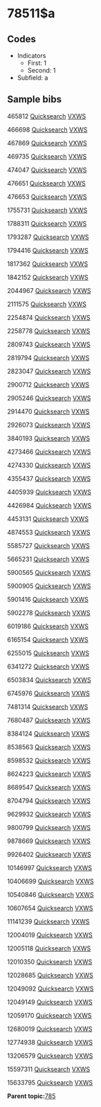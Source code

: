 # 78511$a

## Codes

-   Indicators
    -   First: 1
    -   Second: 1
-   Subfield: a

## Sample bibs

465812 [Quicksearch](https://search.library.yale.edu/catalog/465812) [VXWS](http://prodorbis.library.yale.edu:7014/vxws/GetHoldingsService?bibId=465812)

466698 [Quicksearch](https://search.library.yale.edu/catalog/466698) [VXWS](http://prodorbis.library.yale.edu:7014/vxws/GetHoldingsService?bibId=466698)

467869 [Quicksearch](https://search.library.yale.edu/catalog/467869) [VXWS](http://prodorbis.library.yale.edu:7014/vxws/GetHoldingsService?bibId=467869)

469735 [Quicksearch](https://search.library.yale.edu/catalog/469735) [VXWS](http://prodorbis.library.yale.edu:7014/vxws/GetHoldingsService?bibId=469735)

474047 [Quicksearch](https://search.library.yale.edu/catalog/474047) [VXWS](http://prodorbis.library.yale.edu:7014/vxws/GetHoldingsService?bibId=474047)

476651 [Quicksearch](https://search.library.yale.edu/catalog/476651) [VXWS](http://prodorbis.library.yale.edu:7014/vxws/GetHoldingsService?bibId=476651)

476653 [Quicksearch](https://search.library.yale.edu/catalog/476653) [VXWS](http://prodorbis.library.yale.edu:7014/vxws/GetHoldingsService?bibId=476653)

1755731 [Quicksearch](https://search.library.yale.edu/catalog/1755731) [VXWS](http://prodorbis.library.yale.edu:7014/vxws/GetHoldingsService?bibId=1755731)

1788311 [Quicksearch](https://search.library.yale.edu/catalog/1788311) [VXWS](http://prodorbis.library.yale.edu:7014/vxws/GetHoldingsService?bibId=1788311)

1793287 [Quicksearch](https://search.library.yale.edu/catalog/1793287) [VXWS](http://prodorbis.library.yale.edu:7014/vxws/GetHoldingsService?bibId=1793287)

1794416 [Quicksearch](https://search.library.yale.edu/catalog/1794416) [VXWS](http://prodorbis.library.yale.edu:7014/vxws/GetHoldingsService?bibId=1794416)

1817362 [Quicksearch](https://search.library.yale.edu/catalog/1817362) [VXWS](http://prodorbis.library.yale.edu:7014/vxws/GetHoldingsService?bibId=1817362)

1842152 [Quicksearch](https://search.library.yale.edu/catalog/1842152) [VXWS](http://prodorbis.library.yale.edu:7014/vxws/GetHoldingsService?bibId=1842152)

2044967 [Quicksearch](https://search.library.yale.edu/catalog/2044967) [VXWS](http://prodorbis.library.yale.edu:7014/vxws/GetHoldingsService?bibId=2044967)

2111575 [Quicksearch](https://search.library.yale.edu/catalog/2111575) [VXWS](http://prodorbis.library.yale.edu:7014/vxws/GetHoldingsService?bibId=2111575)

2254874 [Quicksearch](https://search.library.yale.edu/catalog/2254874) [VXWS](http://prodorbis.library.yale.edu:7014/vxws/GetHoldingsService?bibId=2254874)

2258778 [Quicksearch](https://search.library.yale.edu/catalog/2258778) [VXWS](http://prodorbis.library.yale.edu:7014/vxws/GetHoldingsService?bibId=2258778)

2809743 [Quicksearch](https://search.library.yale.edu/catalog/2809743) [VXWS](http://prodorbis.library.yale.edu:7014/vxws/GetHoldingsService?bibId=2809743)

2819794 [Quicksearch](https://search.library.yale.edu/catalog/2819794) [VXWS](http://prodorbis.library.yale.edu:7014/vxws/GetHoldingsService?bibId=2819794)

2823047 [Quicksearch](https://search.library.yale.edu/catalog/2823047) [VXWS](http://prodorbis.library.yale.edu:7014/vxws/GetHoldingsService?bibId=2823047)

2900712 [Quicksearch](https://search.library.yale.edu/catalog/2900712) [VXWS](http://prodorbis.library.yale.edu:7014/vxws/GetHoldingsService?bibId=2900712)

2905246 [Quicksearch](https://search.library.yale.edu/catalog/2905246) [VXWS](http://prodorbis.library.yale.edu:7014/vxws/GetHoldingsService?bibId=2905246)

2914470 [Quicksearch](https://search.library.yale.edu/catalog/2914470) [VXWS](http://prodorbis.library.yale.edu:7014/vxws/GetHoldingsService?bibId=2914470)

2926073 [Quicksearch](https://search.library.yale.edu/catalog/2926073) [VXWS](http://prodorbis.library.yale.edu:7014/vxws/GetHoldingsService?bibId=2926073)

3840193 [Quicksearch](https://search.library.yale.edu/catalog/3840193) [VXWS](http://prodorbis.library.yale.edu:7014/vxws/GetHoldingsService?bibId=3840193)

4273466 [Quicksearch](https://search.library.yale.edu/catalog/4273466) [VXWS](http://prodorbis.library.yale.edu:7014/vxws/GetHoldingsService?bibId=4273466)

4274330 [Quicksearch](https://search.library.yale.edu/catalog/4274330) [VXWS](http://prodorbis.library.yale.edu:7014/vxws/GetHoldingsService?bibId=4274330)

4355437 [Quicksearch](https://search.library.yale.edu/catalog/4355437) [VXWS](http://prodorbis.library.yale.edu:7014/vxws/GetHoldingsService?bibId=4355437)

4405939 [Quicksearch](https://search.library.yale.edu/catalog/4405939) [VXWS](http://prodorbis.library.yale.edu:7014/vxws/GetHoldingsService?bibId=4405939)

4426984 [Quicksearch](https://search.library.yale.edu/catalog/4426984) [VXWS](http://prodorbis.library.yale.edu:7014/vxws/GetHoldingsService?bibId=4426984)

4453131 [Quicksearch](https://search.library.yale.edu/catalog/4453131) [VXWS](http://prodorbis.library.yale.edu:7014/vxws/GetHoldingsService?bibId=4453131)

4874553 [Quicksearch](https://search.library.yale.edu/catalog/4874553) [VXWS](http://prodorbis.library.yale.edu:7014/vxws/GetHoldingsService?bibId=4874553)

5585727 [Quicksearch](https://search.library.yale.edu/catalog/5585727) [VXWS](http://prodorbis.library.yale.edu:7014/vxws/GetHoldingsService?bibId=5585727)

5665231 [Quicksearch](https://search.library.yale.edu/catalog/5665231) [VXWS](http://prodorbis.library.yale.edu:7014/vxws/GetHoldingsService?bibId=5665231)

5900565 [Quicksearch](https://search.library.yale.edu/catalog/5900565) [VXWS](http://prodorbis.library.yale.edu:7014/vxws/GetHoldingsService?bibId=5900565)

5900905 [Quicksearch](https://search.library.yale.edu/catalog/5900905) [VXWS](http://prodorbis.library.yale.edu:7014/vxws/GetHoldingsService?bibId=5900905)

5901416 [Quicksearch](https://search.library.yale.edu/catalog/5901416) [VXWS](http://prodorbis.library.yale.edu:7014/vxws/GetHoldingsService?bibId=5901416)

5902278 [Quicksearch](https://search.library.yale.edu/catalog/5902278) [VXWS](http://prodorbis.library.yale.edu:7014/vxws/GetHoldingsService?bibId=5902278)

6019186 [Quicksearch](https://search.library.yale.edu/catalog/6019186) [VXWS](http://prodorbis.library.yale.edu:7014/vxws/GetHoldingsService?bibId=6019186)

6165154 [Quicksearch](https://search.library.yale.edu/catalog/6165154) [VXWS](http://prodorbis.library.yale.edu:7014/vxws/GetHoldingsService?bibId=6165154)

6255015 [Quicksearch](https://search.library.yale.edu/catalog/6255015) [VXWS](http://prodorbis.library.yale.edu:7014/vxws/GetHoldingsService?bibId=6255015)

6341272 [Quicksearch](https://search.library.yale.edu/catalog/6341272) [VXWS](http://prodorbis.library.yale.edu:7014/vxws/GetHoldingsService?bibId=6341272)

6503834 [Quicksearch](https://search.library.yale.edu/catalog/6503834) [VXWS](http://prodorbis.library.yale.edu:7014/vxws/GetHoldingsService?bibId=6503834)

6745976 [Quicksearch](https://search.library.yale.edu/catalog/6745976) [VXWS](http://prodorbis.library.yale.edu:7014/vxws/GetHoldingsService?bibId=6745976)

7481314 [Quicksearch](https://search.library.yale.edu/catalog/7481314) [VXWS](http://prodorbis.library.yale.edu:7014/vxws/GetHoldingsService?bibId=7481314)

7680487 [Quicksearch](https://search.library.yale.edu/catalog/7680487) [VXWS](http://prodorbis.library.yale.edu:7014/vxws/GetHoldingsService?bibId=7680487)

8384124 [Quicksearch](https://search.library.yale.edu/catalog/8384124) [VXWS](http://prodorbis.library.yale.edu:7014/vxws/GetHoldingsService?bibId=8384124)

8538563 [Quicksearch](https://search.library.yale.edu/catalog/8538563) [VXWS](http://prodorbis.library.yale.edu:7014/vxws/GetHoldingsService?bibId=8538563)

8598532 [Quicksearch](https://search.library.yale.edu/catalog/8598532) [VXWS](http://prodorbis.library.yale.edu:7014/vxws/GetHoldingsService?bibId=8598532)

8624223 [Quicksearch](https://search.library.yale.edu/catalog/8624223) [VXWS](http://prodorbis.library.yale.edu:7014/vxws/GetHoldingsService?bibId=8624223)

8689547 [Quicksearch](https://search.library.yale.edu/catalog/8689547) [VXWS](http://prodorbis.library.yale.edu:7014/vxws/GetHoldingsService?bibId=8689547)

8704794 [Quicksearch](https://search.library.yale.edu/catalog/8704794) [VXWS](http://prodorbis.library.yale.edu:7014/vxws/GetHoldingsService?bibId=8704794)

9629932 [Quicksearch](https://search.library.yale.edu/catalog/9629932) [VXWS](http://prodorbis.library.yale.edu:7014/vxws/GetHoldingsService?bibId=9629932)

9800799 [Quicksearch](https://search.library.yale.edu/catalog/9800799) [VXWS](http://prodorbis.library.yale.edu:7014/vxws/GetHoldingsService?bibId=9800799)

9878669 [Quicksearch](https://search.library.yale.edu/catalog/9878669) [VXWS](http://prodorbis.library.yale.edu:7014/vxws/GetHoldingsService?bibId=9878669)

9926402 [Quicksearch](https://search.library.yale.edu/catalog/9926402) [VXWS](http://prodorbis.library.yale.edu:7014/vxws/GetHoldingsService?bibId=9926402)

10146997 [Quicksearch](https://search.library.yale.edu/catalog/10146997) [VXWS](http://prodorbis.library.yale.edu:7014/vxws/GetHoldingsService?bibId=10146997)

10406699 [Quicksearch](https://search.library.yale.edu/catalog/10406699) [VXWS](http://prodorbis.library.yale.edu:7014/vxws/GetHoldingsService?bibId=10406699)

10540846 [Quicksearch](https://search.library.yale.edu/catalog/10540846) [VXWS](http://prodorbis.library.yale.edu:7014/vxws/GetHoldingsService?bibId=10540846)

10607654 [Quicksearch](https://search.library.yale.edu/catalog/10607654) [VXWS](http://prodorbis.library.yale.edu:7014/vxws/GetHoldingsService?bibId=10607654)

11141239 [Quicksearch](https://search.library.yale.edu/catalog/11141239) [VXWS](http://prodorbis.library.yale.edu:7014/vxws/GetHoldingsService?bibId=11141239)

12004019 [Quicksearch](https://search.library.yale.edu/catalog/12004019) [VXWS](http://prodorbis.library.yale.edu:7014/vxws/GetHoldingsService?bibId=12004019)

12005118 [Quicksearch](https://search.library.yale.edu/catalog/12005118) [VXWS](http://prodorbis.library.yale.edu:7014/vxws/GetHoldingsService?bibId=12005118)

12010350 [Quicksearch](https://search.library.yale.edu/catalog/12010350) [VXWS](http://prodorbis.library.yale.edu:7014/vxws/GetHoldingsService?bibId=12010350)

12028685 [Quicksearch](https://search.library.yale.edu/catalog/12028685) [VXWS](http://prodorbis.library.yale.edu:7014/vxws/GetHoldingsService?bibId=12028685)

12049092 [Quicksearch](https://search.library.yale.edu/catalog/12049092) [VXWS](http://prodorbis.library.yale.edu:7014/vxws/GetHoldingsService?bibId=12049092)

12049149 [Quicksearch](https://search.library.yale.edu/catalog/12049149) [VXWS](http://prodorbis.library.yale.edu:7014/vxws/GetHoldingsService?bibId=12049149)

12059170 [Quicksearch](https://search.library.yale.edu/catalog/12059170) [VXWS](http://prodorbis.library.yale.edu:7014/vxws/GetHoldingsService?bibId=12059170)

12680019 [Quicksearch](https://search.library.yale.edu/catalog/12680019) [VXWS](http://prodorbis.library.yale.edu:7014/vxws/GetHoldingsService?bibId=12680019)

12774938 [Quicksearch](https://search.library.yale.edu/catalog/12774938) [VXWS](http://prodorbis.library.yale.edu:7014/vxws/GetHoldingsService?bibId=12774938)

13206579 [Quicksearch](https://search.library.yale.edu/catalog/13206579) [VXWS](http://prodorbis.library.yale.edu:7014/vxws/GetHoldingsService?bibId=13206579)

15597311 [Quicksearch](https://search.library.yale.edu/catalog/15597311) [VXWS](http://prodorbis.library.yale.edu:7014/vxws/GetHoldingsService?bibId=15597311)

15633795 [Quicksearch](https://search.library.yale.edu/catalog/15633795) [VXWS](http://prodorbis.library.yale.edu:7014/vxws/GetHoldingsService?bibId=15633795)

**Parent topic:**[785](../../tags/785/785.md)

